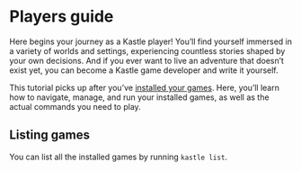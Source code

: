 # Players guide
Here begins your journey as a Kastle player! You’ll find yourself immersed in a variety of worlds and settings, experiencing countless stories shaped by your own decisions. And if you ever want to live an adventure that doesn’t exist yet, you can become a Kastle game developer and write it yourself.

This tutorial picks up after you’ve [installed your games](/docs/getting-started/install-games). Here, you’ll learn how to navigate, manage, and run your installed games, as well as the actual commands you need to play.

## Listing games
You can list all the installed games by running `kastle list`.
